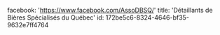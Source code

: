 facebook: 'https://www.facebook.com/AssoDBSQ/'
title: 'Détaillants de Bières Spécialisés du Québec'
id: 172be5c6-8324-4646-bf35-9632e7ff4764
